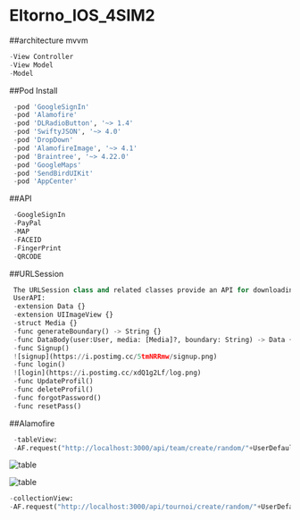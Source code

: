 
# Eltorno_IOS_4SIM2


##architecture mvvm
```python
-View Controller
-View Model
-Model
```
##Pod Install
```python
 -pod 'GoogleSignIn'
 -pod 'Alamofire'
 -pod 'DLRadioButton', '~> 1.4'
 -pod 'SwiftyJSON', '~> 4.0'
 -pod 'DropDown'
 -pod 'AlamofireImage', '~> 4.1'
 -pod 'Braintree', '~> 4.22.0'
 -pod 'GoogleMaps'
 -pod 'SendBirdUIKit' 
 -pod 'AppCenter'
```
##API
```python
 -GoogleSignIn
 -PayPal
 -MAP
 -FACEID
 -FingerPrint
 -QRCODE
```
##URLSession
```python
 The URLSession class and related classes provide an API for downloading data from and uploading data to endpoints indicated by URLs.
 UserAPI:
 -extension Data {}
 -extension UIImageView {}
 -struct Media {}
 -func generateBoundary() -> String {}
 -func DataBody(user:User, media: [Media]?, boundary: String) -> Data {}
 -func Signup()
 ![signup](https://i.postimg.cc/5tmNRRmw/signup.png)
 -func login()
 ![login](https://i.postimg.cc/xdQ1g2Lf/log.png)
 -func UpdateProfil()
 -func deleteProfil()
 -func forgotPassword()
 -func resetPass()
```
##Alamofire 
```python
 -tableView:
 -AF.request("http://localhost:3000/api/team/create/random/"+UserDefaults.standard.string(forKey: "_id")!, method: .post)
 ```
  ![table](https://i.postimg.cc/vBHHFtPC/tab1.png)
 
 ![table](https://i.postimg.cc/rwxpSm0Z/alamo1.png)
 ```python
 -collectionView:
 -AF.request("http://localhost:3000/api/tournoi/create/random/"+UserDefaults.standard.string(forKey: "_id")!, method: .post)
 ```
